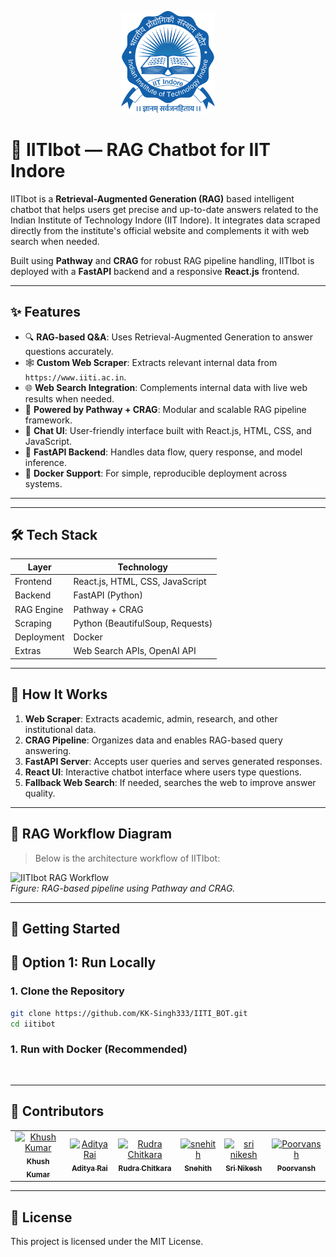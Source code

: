 <p align="center">
  <img src="./assets/iiti_logo.png" alt="IITIbot Logo" width="150" />
</p>

# 🤖 IITIbot — RAG Chatbot for IIT Indore

IITIbot is a **Retrieval-Augmented Generation (RAG)** based intelligent chatbot that helps users get precise and up-to-date answers related to the Indian Institute of Technology Indore (IIT Indore). It integrates data scraped directly from the institute's official website and complements it with web search when needed.

Built using **Pathway** and **CRAG** for robust RAG pipeline handling, IITIbot is deployed with a **FastAPI** backend and a responsive **React.js** frontend.

---

## ✨ Features

- 🔍 **RAG-based Q&A**: Uses Retrieval-Augmented Generation to answer questions accurately.
- 🕸️ **Custom Web Scraper**: Extracts relevant internal data from `https://www.iiti.ac.in`.
- 🌐 **Web Search Integration**: Complements internal data with live web results when needed.
- 🧠 **Powered by Pathway + CRAG**: Modular and scalable RAG pipeline framework.
- 💬 **Chat UI**: User-friendly interface built with React.js, HTML, CSS, and JavaScript.
- 🚀 **FastAPI Backend**: Handles data flow, query response, and model inference.
- 🐳 **Docker Support**: For simple, reproducible deployment across systems.

---

---

## 🛠️ Tech Stack

| Layer       | Technology                      |
|-------------|----------------------------------|
| Frontend    | React.js, HTML, CSS, JavaScript |
| Backend     | FastAPI (Python)                |
| RAG Engine  | Pathway + CRAG                  |
| Scraping    | Python (BeautifulSoup, Requests)|
| Deployment  | Docker                          |
| Extras      | Web Search APIs, OpenAI API     |

---


## 🧠 How It Works

1. **Web Scraper**: Extracts academic, admin, research, and other institutional data.
2. **CRAG Pipeline**: Organizes data and enables RAG-based query answering.
3. **FastAPI Server**: Accepts user queries and serves generated responses.
4. **React UI**: Interactive chatbot interface where users type questions.
5. **Fallback Web Search**: If needed, searches the web to improve answer quality.

---

## 🧩 RAG Workflow Diagram

> Below is the architecture workflow of IITIbot:

![IITIbot RAG Workflow](./assets/iitibot_workflow.png)  
*Figure: RAG-based pipeline using Pathway and CRAG.*

---

## 🚀 Getting Started


## 🧪 Option 1: Run Locally

### 1. Clone the Repository

```bash
git clone https://github.com/KK-Singh333/IITI_BOT.git
cd iitibot
```
### 1. Run with Docker (Recommended)
```


```

---

## 👥 Contributors

<table>
  <tr>
    <td align="center">
      <a href="https://github.com/KK-Singh333">
        <img src="https://avatars.githubusercontent.com/u/177385234?v=4" width="80px;" alt="Khush Kumar"/>
        <br />
        <sub><b>Khush Kumar</b></sub>
      </a>
    </td>
    <!-- Add more contributors below like this: -->
    <td align="center">
      <a href="https://github.com/aditya-rai-5">
        <img src="https://avatars.githubusercontent.com/u/195468146?s=400&v=4" width="80px;" alt="Aditya Rai"/>
        <br />
        <sub><b>Aditya Rai </b></sub>
      </a>
    </td>
    <td align="center">
      <a href="https://github.com/Rudra-Codes">
        <img src="https://avatars.githubusercontent.com/u/178732358?v=4" width="80px;" alt="Rudra Chitkara"/>
        <br />
        <sub><b>Rudra Chitkara</b></sub>
      </a>
    </td>
    <td align="center">
      <a href="https://github.com/snehith-3939">
        <img src="https://avatars.githubusercontent.com/u/184243263?v=4" width="80px;" alt="snehith"/>
        <br />
        <sub><b>Snehith </b></sub>
      </a>
    </td>
    <td align="center">
      <a href="https://github.com/sri-nikesh-31">
        <img src="https://avatars.githubusercontent.com/u/212749969?v=4" width="80px;" alt="sri nikesh"/>
        <br />
        <sub><b>Sri Nikesh </b></sub>
      </a>
    </td>
    <td align="center">
      <a href="https://github.com/aditya-rai-5">
        <img src="https://avatars.githubusercontent.com/u/ID?v=4" width="80px;" alt="Poorvansh"/>
        <br />
        <sub><b>Poorvansh</b></sub>
      </a>
    </td>
   
  </tr>
</table>

---


## 📄 License

This project is licensed under the MIT License.

